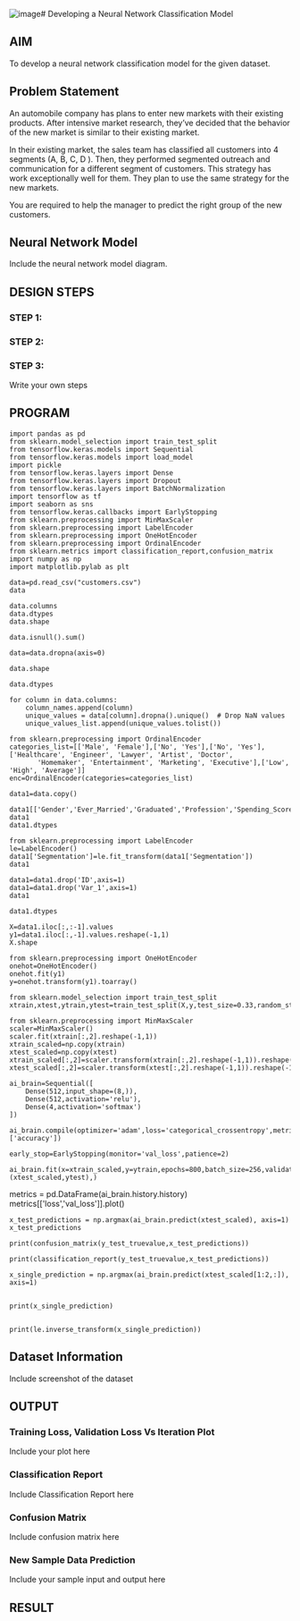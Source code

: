 ![image](https://github.com/manojvenaram/nn-classification/assets/94165064/6e976b9b-13e7-4266-ace9-deb5cb24dd9a)# Developing a Neural Network Classification Model

## AIM

To develop a neural network classification model for the given dataset.

## Problem Statement

An automobile company has plans to enter new markets with their existing products. After intensive market research, they’ve decided that the behavior of the new market is similar to their existing market.

In their existing market, the sales team has classified all customers into 4 segments (A, B, C, D ). Then, they performed segmented outreach and communication for a different segment of customers. This strategy has work exceptionally well for them. They plan to use the same strategy for the new markets.

You are required to help the manager to predict the right group of the new customers.

## Neural Network Model

Include the neural network model diagram.

## DESIGN STEPS

### STEP 1:

### STEP 2:

### STEP 3:
Write your own steps

## PROGRAM
```
import pandas as pd
from sklearn.model_selection import train_test_split
from tensorflow.keras.models import Sequential
from tensorflow.keras.models import load_model
import pickle
from tensorflow.keras.layers import Dense
from tensorflow.keras.layers import Dropout
from tensorflow.keras.layers import BatchNormalization
import tensorflow as tf
import seaborn as sns
from tensorflow.keras.callbacks import EarlyStopping
from sklearn.preprocessing import MinMaxScaler
from sklearn.preprocessing import LabelEncoder
from sklearn.preprocessing import OneHotEncoder
from sklearn.preprocessing import OrdinalEncoder
from sklearn.metrics import classification_report,confusion_matrix
import numpy as np
import matplotlib.pylab as plt
```
```
data=pd.read_csv("customers.csv")
data
```
```
data.columns
data.dtypes
data.shape
```
```
data.isnull().sum()
```
```
data=data.dropna(axis=0)
```
```
data.shape
```
```
data.dtypes
```
```
for column in data.columns:
    column_names.append(column)
    unique_values = data[column].dropna().unique()  # Drop NaN values
    unique_values_list.append(unique_values.tolist())
```
```
from sklearn.preprocessing import OrdinalEncoder
categories_list=[['Male', 'Female'],['No', 'Yes'],['No', 'Yes'],['Healthcare', 'Engineer', 'Lawyer', 'Artist', 'Doctor',
       'Homemaker', 'Entertainment', 'Marketing', 'Executive'],['Low', 'High', 'Average']]
enc=OrdinalEncoder(categories=categories_list)
```
```
data1=data.copy()
```
```
data1[['Gender','Ever_Married','Graduated','Profession','Spending_Score']]=enc.fit_transform(data1[['Gender','Ever_Married','Graduated','Profession','Spending_Score']])
data1
data1.dtypes
```
```
from sklearn.preprocessing import LabelEncoder
le=LabelEncoder()
data1['Segmentation']=le.fit_transform(data1['Segmentation'])
data1
```
```
data1=data1.drop('ID',axis=1)
data1=data1.drop('Var_1',axis=1)
data1
```
```
data1.dtypes
```
```
X=data1.iloc[:,:-1].values
y1=data1.iloc[:,-1].values.reshape(-1,1)
X.shape
```
```
from sklearn.preprocessing import OneHotEncoder
onehot=OneHotEncoder()
onehot.fit(y1)
y=onehot.transform(y1).toarray()
```
 ```
from sklearn.model_selection import train_test_split
xtrain,xtest,ytrain,ytest=train_test_split(X,y,test_size=0.33,random_state=50)
```
```
from sklearn.preprocessing import MinMaxScaler
scaler=MinMaxScaler()
scaler.fit(xtrain[:,2].reshape(-1,1))
xtrain_scaled=np.copy(xtrain)
xtest_scaled=np.copy(xtest)
xtrain_scaled[:,2]=scaler.transform(xtrain[:,2].reshape(-1,1)).reshape(-1)
xtest_scaled[:,2]=scaler.transform(xtest[:,2].reshape(-1,1)).reshape(-1)

```
```
ai_brain=Sequential([
    Dense(512,input_shape=(8,)),
    Dense(512,activation='relu'),
    Dense(4,activation='softmax')
])
```
```
ai_brain.compile(optimizer='adam',loss='categorical_crossentropy',metrics=['accuracy'])
```
```
early_stop=EarlyStopping(monitor='val_loss',patience=2)
```
```
ai_brain.fit(x=xtrain_scaled,y=ytrain,epochs=800,batch_size=256,validation_data=(xtest_scaled,ytest),)
```
metrics = pd.DataFrame(ai_brain.history.history)
metrics[['loss','val_loss']].plot()
```
x_test_predictions = np.argmax(ai_brain.predict(xtest_scaled), axis=1)
x_test_predictions
```
```
print(confusion_matrix(y_test_truevalue,x_test_predictions))
```
```
print(classification_report(y_test_truevalue,x_test_predictions))
```
```
x_single_prediction = np.argmax(ai_brain.predict(xtest_scaled[1:2,:]), axis=1)


print(x_single_prediction)


print(le.inverse_transform(x_single_prediction))
```
## Dataset Information

Include screenshot of the dataset

## OUTPUT

### Training Loss, Validation Loss Vs Iteration Plot

Include your plot here

### Classification Report

Include Classification Report here

### Confusion Matrix

Include confusion matrix here


### New Sample Data Prediction

Include your sample input and output here

## RESULT
